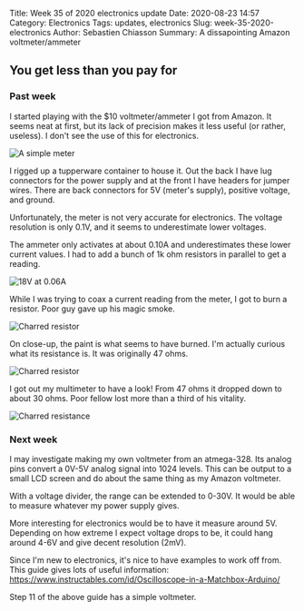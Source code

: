 Title: Week 35 of 2020 electronics update
Date: 2020-08-23 14:57
Category: Electronics
Tags: updates, electronics
Slug: week-35-2020-electronics
Author: Sebastien Chiasson
Summary: A dissapointing Amazon voltmeter/ammeter

## You get less than you pay for

### Past week

I started playing with the $10 voltmeter/ammeter I got from Amazon. It seems neat at first, but its lack of precision makes it less useful (or rather, useless). I don't see the use of this for electronics.

![A simple meter]({static}images/updates/35/20200821_073646.jpg)

I rigged up a tupperware container to house it. Out the back I have lug connectors for the power supply and at the front I have headers for jumper wires. There are back connectors for 5V (meter's supply), positive voltage, and ground.

Unfortunately, the meter is not very accurate for electronics. The voltage resolution is only 0.1V, and it seems to underestimate lower voltages.

The ammeter only activates at about 0.10A and underestimates these lower current values. I had to add a bunch of 1k ohm resistors in parallel to get a reading.

![18V at 0.06A]({static}images/updates/35/20200823_141546.jpg)

While I was trying to coax a current reading from the meter, I got to burn a resistor. Poor guy gave up his magic smoke.

![Charred resistor]({static}images/updates/35/vlcsnap-2020-08-23-08h19m15s697.png)

On close-up, the paint is what seems to have burned. I'm actually curious what its resistance is. It was originally 47 ohms.

![Charred resistor]({static}images/updates/35/vlcsnap-2020-08-23-08h22m44s065.png)

I got out my multimeter to have a look! From 47 ohms it dropped down to about 30 ohms. Poor fellow lost more than a third of his vitality.

![Charred resistance]({static}images/updates/35/20200823_151023.jpg)

### Next week

I may investigate making my own voltmeter from an atmega-328. Its analog pins convert a 0V-5V analog signal into 1024 levels. This can be output to a small LCD screen and do about the same thing as my Amazon voltmeter.

With a voltage divider, the range can be extended to 0-30V. It would be able to measure whatever my power supply gives.

More interesting for electronics would be to have it measure around 5V. Depending on how extreme I expect voltage drops to be, it could hang around 4-6V and give decent resolution (2mV).

Since I'm new to electronics, it's nice to have examples to work off from. This guide gives lots of useful information: <https://www.instructables.com/id/Oscilloscope-in-a-Matchbox-Arduino/>

Step 11 of the above guide has a simple voltmeter.

